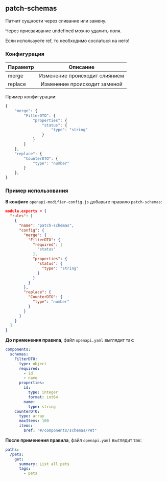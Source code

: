 ## patch-schemas

Патчит сущности через сливание или замену.

Через присваивание undefined можно удалить поля.

Если используете ref, то необходимо сослаться на него!

### Конфигурация

| Параметр |           Описание            |
|----------|:-----------------------------:|
| merge    | Изменение происходит слиянием |
| replace  | Изменение происходит заменой  |

Пример конфигурации:

```js
{
    "merge": {
        "FilterDTO": {
            "properties": {
                "status": {
                    "type": "string"
                }
            }
        }
    },
    "replace": {
        "CounterDTO": {
            "type": "number"
        }
    },
}
```

### Пример использования

**В конфиге** `openapi-modifier-config.js` добавьте правило `patch-schemas`:

```json
module.exports = {
  "rules": [
    {
      "name": "patch-schemas",
      "config": {
        "merge": {
          "FilterDTO": {
            "required": [
              "status"
            ],
            "properties": {
              "status": {
                "type": "string"
              }
            }
          }
        },
        "replace": {
          "CounterDTO": {
            "type": "number"
          }
        }
      }
    }
  ]
}
```

**До применения правила**, файл `openapi.yaml` выглядит так:

```yaml
components:
  schemas:
    FilterDTO:
      type: object
      required:
        - id
        - name
      properties:
        id:
          type: integer
          format: int64
        name:
          type: string
    CounterDTO:
      type: array
      maxItems: 100
      items:
        $ref: "#/components/schemas/Pet"
```

**После применения правила**, файл `openapi.yaml` выглядит так:

```yaml
paths:
  /pets:
    get:
      summary: List all pets
      tags:
        - pets
```

